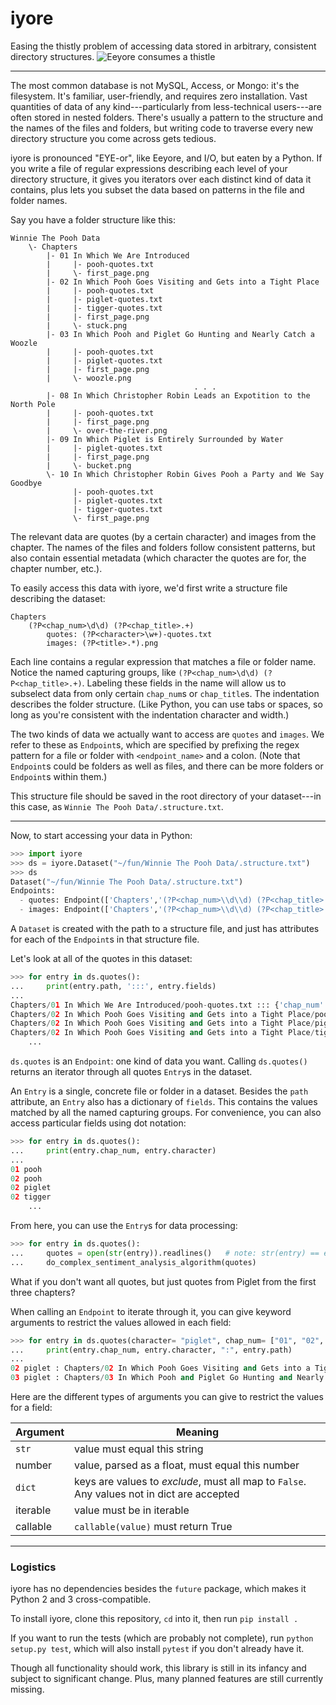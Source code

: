 # iyore

Easing the thistly problem of accessing data stored in arbitrary, consistent directory structures.
![Eeyore consumes a thistle](https://s-media-cache-ak0.pinimg.com/236x/5e/57/a4/5e57a4b4ba63c43f5cd4c24509e1231e.jpg)

--------------------------------------------------------------------------

The most common database is not MySQL, Access, or Mongo: it's the filesystem. It's familiar, user-friendly, and requires zero installation. Vast quantities of data of any kind---particularly from less-technical users---are often stored in nested folders. There's usually a pattern to the structure and the names of the files and folders, but writing code to traverse every new directory structure you come across gets tedious.

iyore is pronounced "EYE-or", like Eeyore, and I/O, but eaten by a Python. If you write a file of regular expressions describing each level of your directory structure, it gives you iterators over each distinct kind of data it contains, plus lets you subset the data based on patterns in the file and folder names.

Say you have a folder structure like this:
```
Winnie The Pooh Data
    \- Chapters
        |- 01 In Which We Are Introduced
        |     |- pooh-quotes.txt
        |     \- first_page.png
        |- 02 In Which Pooh Goes Visiting and Gets into a Tight Place
        |     |- pooh-quotes.txt
        |     |- piglet-quotes.txt
        |     |- tigger-quotes.txt
        |     |- first_page.png
        |     \- stuck.png
        |- 03 In Which Pooh and Piglet Go Hunting and Nearly Catch a Woozle
        |     |- pooh-quotes.txt
        |     |- piglet-quotes.txt
        |     |- first_page.png
        |     \- woozle.png
                                         . . .
        |- 08 In Which Christopher Robin Leads an Expotition to the North Pole
        |     |- pooh-quotes.txt
        |     |- first_page.png
        |     \- over-the-river.png
        |- 09 In Which Piglet is Entirely Surrounded by Water
        |     |- piglet-quotes.txt
        |     |- first_page.png
        |     \- bucket.png
        \- 10 In Which Christopher Robin Gives Pooh a Party and We Say Goodbye
              |- pooh-quotes.txt
              |- piglet-quotes.txt
              |- tigger-quotes.txt
              \- first_page.png
```

The relevant data are quotes (by a certain character) and images from the chapter. The names of the files and folders follow consistent patterns, but also contain essential metadata (which character the quotes are for, the chapter number, etc.).

To easily access this data with iyore, we'd first write a structure file describing the dataset:
```
Chapters
    (?P<chap_num>\d\d) (?P<chap_title>.+)
        quotes: (?P<character>\w+)-quotes.txt
        images: (?P<title>.*).png
```

Each line contains a regular expression that matches a file or folder name. Notice the named capturing groups, like `(?P<chap_num>\d\d) (?P<chap_title>.+)`. Labeling these fields in the name will allow us to subselect data from only certain `chap_num`s or `chap_title`s. The indentation describes the folder structure. (Like Python, you can use tabs or spaces, so long as you're consistent with the indentation character and width.)

The two kinds of data we actually want to access are `quotes` and `images`. We refer to these as `Endpoint`s, which are specified by prefixing the regex pattern for a file or folder with `<endpoint_name>` and a colon. (Note that `Endpoint`s could be folders as well as files, and there can be more folders or `Endpoint`s within them.)

This structure file should be saved in the root directory of your dataset---in this case, as `Winnie The Pooh Data/.structure.txt`.

------------------------------------------------------------------

Now, to start accessing your data in Python:

```python
>>> import iyore
>>> ds = iyore.Dataset("~/fun/Winnie The Pooh Data/.structure.txt")
>>> ds
Dataset("~/fun/Winnie The Pooh Data/.structure.txt")
Endpoints:
  - quotes: Endpoint(['Chapters','(?P<chap_num>\\d\\d) (?P<chap_title>.+)','(?P<character>\\w+)-quotes.txt)']), fields: chap_num, chap_title, character
  - images: Endpoint(['Chapters','(?P<chap_num>\\d\\d) (?P<chap_title>.+)','(?P<title>.*).png']), fields: chap_num, chap_title, title
```

A `Dataset` is created with the path to a structure file, and just has attributes for each of the `Endpoint`s in that structure file.

Let's look at all of the quotes in this dataset:

```python
>>> for entry in ds.quotes():
...     print(entry.path, ':::', entry.fields)
...
Chapters/01 In Which We Are Introduced/pooh-quotes.txt ::: {'chap_num': '01', 'chap_title': 'In Which We Are Introduced', 'character': 'pooh'}
Chapters/02 In Which Pooh Goes Visiting and Gets into a Tight Place/pooh-quotes.txt ::: {'chap_num': '02', 'chap_title': 'In Which Pooh Goes Visiting and Gets into a Tight Place', 'character': 'pooh'}
Chapters/02 In Which Pooh Goes Visiting and Gets into a Tight Place/piglet-quotes.txt ::: {'chap_num': '02', 'chap_title': 'In Which Pooh Goes Visiting and Gets into a Tight Place', 'character': 'piglet'}
Chapters/02 In Which Pooh Goes Visiting and Gets into a Tight Place/tigger-quotes.txt ::: {'chap_num': '02', 'chap_title': 'In Which Pooh Goes Visiting and Gets into a Tight Place', 'character': 'tigger'}
    ...
```

`ds.quotes` is an `Endpoint`: one kind of data you want. Calling `ds.quotes()` returns an iterator through all quotes `Entry`s in the dataset.

An `Entry` is a single, concrete file or folder in a dataset. Besides the `path` attribute, an `Entry` also has a dictionary of `fields`. This contains the values matched by all the named capturing groups. For convenience, you can also access particular fields using dot notation:

```python
>>> for entry in ds.quotes():
...     print(entry.chap_num, entry.character)
...
01 pooh
02 pooh
02 piglet
02 tigger
    ...
```

From here, you can use the `Entry`s for data processing:

```python
>>> for entry in ds.quotes():
...     quotes = open(str(entry)).readlines()   # note: str(entry) == entry.path
...     do_complex_sentiment_analysis_algorithm(quotes)
```

What if you don't want all quotes, but just quotes from Piglet from the first three chapters?

When calling an `Endpoint` to iterate through it, you can give keyword arguments to restrict the values allowed in each field:

```python
>>> for entry in ds.quotes(character= "piglet", chap_num= ["01", "02", "03"]):
...     print(entry.chap_num, entry.character, ":", entry.path)
...
02 piglet : Chapters/02 In Which Pooh Goes Visiting and Gets into a Tight Place/piglet-quotes.txt
03 piglet : Chapters/03 In Which Pooh and Piglet Go Hunting and Nearly Catch a Woozle/piglet-quotes.txt
```

Here are the different types of arguments you can give to restrict the values for a field:

 Argument  |                                       Meaning
---------- | ---------------------------------------------------------------------------------------------
 `str`     |  value must equal this string
 number    |  value, parsed as a float, must equal this number
 `dict`    |  keys are values to *exclude*, must all map to `False`. Any values not in dict are accepted
 iterable  |  value must be in iterable
 callable  |  `callable(value)` must return True

------------

### Logistics

iyore has no dependencies besides the `future` package, which makes it Python 2 and 3 cross-compatible.

To install iyore, clone this repository, `cd` into it, then run `pip install .`

If you want to run the tests (which are probably not complete), run `python setup.py test`, which will also install `pytest` if you don't already have it.

Though all functionality should work, this library is still in its infancy and subject to significant change. Plus, many planned features are still currently missing.
